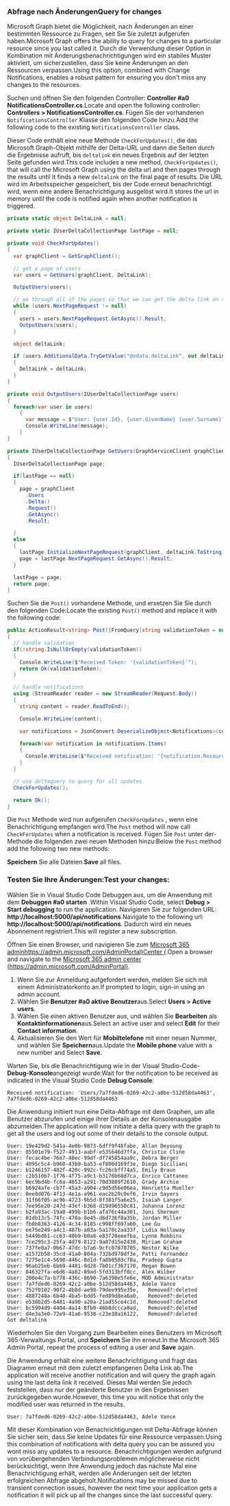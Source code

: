 <!-- markdownlint-disable MD002 MD041 -->

### <a name="query-for-changes"></a><span data-ttu-id="df5d4-101">Abfrage nach Änderungen</span><span class="sxs-lookup"><span data-stu-id="df5d4-101">Query for changes</span></span>

<span data-ttu-id="df5d4-102">Microsoft Graph bietet die Möglichkeit, nach Änderungen an einer bestimmten Ressource zu Fragen, seit Sie Sie zuletzt aufgerufen haben.</span><span class="sxs-lookup"><span data-stu-id="df5d4-102">Microsoft Graph offers the ability to query for changes to a particular resource since you last called it.</span></span> <span data-ttu-id="df5d4-103">Durch die Verwendung dieser Option in Kombination mit Änderungsbenachrichtigungen wird ein stabiles Muster aktiviert, um sicherzustellen, dass Sie keine Änderungen an den Ressourcen verpassen.</span><span class="sxs-lookup"><span data-stu-id="df5d4-103">Using this option, combined with Change Notifications, enables a robust pattern for ensuring you don't miss any changes to the resources.</span></span>

<span data-ttu-id="df5d4-104">Suchen und öffnen Sie den folgenden Controller: **Controller #a0 NotificationsController.cs**.</span><span class="sxs-lookup"><span data-stu-id="df5d4-104">Locate and open the following controller: **Controllers > NotificationsController.cs**.</span></span>
<span data-ttu-id="df5d4-105">Fügen Sie der vorhandenen `NotificationsController` Klasse den folgenden Code hinzu.</span><span class="sxs-lookup"><span data-stu-id="df5d4-105">Add the following code to the existing `NotificationsController` class.</span></span>

<span data-ttu-id="df5d4-106">Dieser Code enthält eine neue Methode `CheckForUpdates()`, die das Microsoft Graph-Objekt mithilfe der Delta-URL und dann die Seiten durch die Ergebnisse aufruft, bis `deltalink` ein neues Ergebnis auf der letzten Seite gefunden wird.</span><span class="sxs-lookup"><span data-stu-id="df5d4-106">This code includes a new method, `CheckForUpdates()`, that will call the Microsoft Graph using the delta url and then pages through the results until it finds a new `deltalink` on the final page of results.</span></span> <span data-ttu-id="df5d4-107">Die URL wird im Arbeitsspeicher gespeichert, bis der Code erneut benachrichtigt wird, wenn eine andere Benachrichtigung ausgelöst wird.</span><span class="sxs-lookup"><span data-stu-id="df5d4-107">It stores the url in memory until the code is notified again when another notification is triggered.</span></span>

```csharp
private static object DeltaLink = null;

private static IUserDeltaCollectionPage lastPage = null;

private void CheckForUpdates()
{
  var graphClient = GetGraphClient();

  // get a page of users
  var users = GetUsers(graphClient, DeltaLink);

  OutputUsers(users);

  // go through all of the pages so that we can get the delta link on the last page.
  while (users.NextPageRequest != null)
  {
    users = users.NextPageRequest.GetAsync().Result;
    OutputUsers(users);
  }

  object deltaLink;

  if (users.AdditionalData.TryGetValue("@odata.deltaLink", out deltaLink))
  {
    DeltaLink = deltaLink;
  }
}

private void OutputUsers(IUserDeltaCollectionPage users)
{
  foreach(var user in users)
    {
      var message = $"User: {user.Id}, {user.GivenName} {user.Surname}";
      Console.WriteLine(message);
    }
}

private IUserDeltaCollectionPage GetUsers(GraphServiceClient graphClient, object deltaLink)
{
  IUserDeltaCollectionPage page;

  if(lastPage == null)
  {
    page = graphClient
      .Users
      .Delta()
      .Request()
      .GetAsync()
      .Result;

  }
  else
  {
    lastPage.InitializeNextPageRequest(graphClient, deltaLink.ToString());
    page = lastPage.NextPageRequest.GetAsync().Result;
  }

  lastPage = page;
  return page;
}
```

<span data-ttu-id="df5d4-108">Suchen Sie die `Post()` vorhandene Methode, und ersetzen Sie Sie durch den folgenden Code:</span><span class="sxs-lookup"><span data-stu-id="df5d4-108">Locate the existing `Post()` method and replace it with the following code:</span></span>

```csharp
public ActionResult<string> Post([FromQuery]string validationToken = null)
{
  // handle validation
  if(!string.IsNullOrEmpty(validationToken))
  {
    Console.WriteLine($"Received Token: '{validationToken}'");
    return Ok(validationToken);
  }

  // handle notifications
  using (StreamReader reader = new StreamReader(Request.Body))
  {
    string content = reader.ReadToEnd();

    Console.WriteLine(content);

    var notifications = JsonConvert.DeserializeObject<Notifications>(content);

    foreach(var notification in notifications.Items)
    {
      Console.WriteLine($"Received notification: '{notification.Resource}', {notification.ResourceData?.Id}");
    }
  }

  // use deltaquery to query for all updates
  CheckForUpdates();

  return Ok();
}
```

<span data-ttu-id="df5d4-109">Die `Post` Methode wird nun aufgerufen `CheckForUpdates` , wenn eine Benachrichtigung empfangen wird.</span><span class="sxs-lookup"><span data-stu-id="df5d4-109">The `Post` method will now call `CheckForUpdates` when a notification is received.</span></span> <span data-ttu-id="df5d4-110">Fügen Sie `Post` unter der-Methode die folgenden zwei neuen Methoden hinzu:</span><span class="sxs-lookup"><span data-stu-id="df5d4-110">Below the `Post` method add the following two new methods:</span></span>

<span data-ttu-id="df5d4-111">**Speichern** Sie alle Dateien.</span><span class="sxs-lookup"><span data-stu-id="df5d4-111">**Save** all files.</span></span>

### <a name="test-your-changes"></a><span data-ttu-id="df5d4-112">Testen Sie Ihre Änderungen:</span><span class="sxs-lookup"><span data-stu-id="df5d4-112">Test your changes:</span></span>

<span data-ttu-id="df5d4-113">Wählen Sie in Visual Studio Code Debuggen aus, um die Anwendung mit dem **Debuggen #a0 starten** .</span><span class="sxs-lookup"><span data-stu-id="df5d4-113">Within Visual Studio Code, select **Debug > Start debugging** to run the application.</span></span>
<span data-ttu-id="df5d4-114">Navigieren Sie zur folgenden URL: **http://localhost:5000/api/notifications**.</span><span class="sxs-lookup"><span data-stu-id="df5d4-114">Navigate to the following url: **http://localhost:5000/api/notifications**.</span></span> <span data-ttu-id="df5d4-115">Dadurch wird ein neues Abonnement registriert.</span><span class="sxs-lookup"><span data-stu-id="df5d4-115">This will register a new subscription.</span></span>

<span data-ttu-id="df5d4-116">Öffnen Sie einen Browser, und navigieren Sie zum [Microsoft 365 adminhttps://admin.microsoft.com/AdminPortal)Center (](https://admin.microsoft.com/AdminPortal).</span><span class="sxs-lookup"><span data-stu-id="df5d4-116">Open a browser and navigate to the [Microsoft 365 admin center (https://admin.microsoft.com/AdminPortal)](https://admin.microsoft.com/AdminPortal).</span></span>

1. <span data-ttu-id="df5d4-117">Wenn Sie zur Anmeldung aufgefordert werden, melden Sie sich mit einem Administratorkonto an.</span><span class="sxs-lookup"><span data-stu-id="df5d4-117">If prompted to login, sign-in using an admin account.</span></span>
1. <span data-ttu-id="df5d4-118">Wählen Sie **Benutzer #a0 aktive Benutzer**aus.</span><span class="sxs-lookup"><span data-stu-id="df5d4-118">Select **Users > Active users**.</span></span> 
1. <span data-ttu-id="df5d4-119">Wählen Sie einen aktiven Benutzer aus, und wählen Sie **Bearbeiten** als **Kontaktinformationen**aus.</span><span class="sxs-lookup"><span data-stu-id="df5d4-119">Select an active user and select **Edit** for their **Contact information**.</span></span> 
1. <span data-ttu-id="df5d4-120">Aktualisieren Sie den Wert für **Mobiltelefone** mit einer neuen Nummer, und wählen Sie **Speichern**aus.</span><span class="sxs-lookup"><span data-stu-id="df5d4-120">Update the **Mobile phone** value with a new number and Select **Save**.</span></span>

<span data-ttu-id="df5d4-121">Warten Sie, bis die Benachrichtigung wie in der Visual Studio-Code- **Debug-Konsole**angezeigt wurde:</span><span class="sxs-lookup"><span data-stu-id="df5d4-121">Wait for the notification to be received as indicated in the Visual Studio Code **Debug Console**:</span></span>

```shell
Received notification: 'Users/7a7fded6-0269-42c2-a0be-512d58da4463', 7a7fded6-0269-42c2-a0be-512d58da4463
```

<span data-ttu-id="df5d4-122">Die Anwendung initiiert nun eine Delta-Abfrage mit dem Graphen, um alle Benutzer abzurufen und einige ihrer Details an der Konsolenausgabe abzumelden.</span><span class="sxs-lookup"><span data-stu-id="df5d4-122">The application will now initiate a delta query with the graph to get all the users and log out some of their details to the console output.</span></span>

```shell
User: 19e429d2-541a-4e0b-9873-6dff9f48fabe, Allan Deyoung
User: 05501e79-f527-4913-aabf-e535646d7ffa, Christie Cline
User: fecac4be-76e7-48ec-99df-df745854aa9c, Debra Berger
User: 4095c5c4-b960-43b9-ba53-ef806d169f3e, Diego Siciliani
User: b1246157-482f-420c-992c-fc26cbff74a5, Emily Braun
User: c2b510b7-1f76-4f75-a9c1-b3176b68d7ca, Enrico Cattaneo
User: 6ec9bd4b-fc6a-4653-a291-70d3809f2610, Grady Archie
User: b6924afe-cb7f-45a3-a904-c9d5d56e06ea, Henrietta Mueller
User: 0ee8d076-4f13-4e1a-a961-eac2b29c0ef6, Irvin Sayers
User: 31f66f05-ac9b-4723-9b5d-8f381f5a6e25, Isaiah Langer
User: 7ee95e20-247d-43ef-b368-d19d96550c81, Johanna Lorenz
User: b2fa93ac-19a0-499b-b1b6-afa76c44a301, Joni Sherman
User: 01db13c5-74fc-470a-8e45-d6d736f8a35b, Jordan Miller
User: fb0b8363-4126-4c34-8185-c998ff697a60, Lee Gu
User: ee75e249-a4c1-487b-a03a-5a170c2aa33f, Lidia Holloway
User: 5449bd61-cc63-40b9-b0a8-e83720eeefba, Lynne Robbins
User: 7ce295c3-25fa-4d79-8122-9a87d15e2438, Miriam Graham
User: 737fe0a7-0b67-47dc-b7a6-9cfc07870705, Nestor Wilke
User: a1572b58-35cd-41a0-804a-732bd978df3e, Patti Fernandez
User: 7275e1c4-5698-446c-8d1d-fa8b0503c78a, Pradeep Gupta
User: 96ab25eb-6b69-4481-9d28-7b01cf367170, Megan Bowen
User: 846327fa-e6d6-4a82-89ad-5fd313bff0cc, Alex Wilber
User: 200e4c7a-b778-436c-8690-7a6398e5fe6e, MOD Administrator
User: 7a7fded6-0269-42c2-a0be-512d58da4463, Adele Vance
User: 752f0102-90f2-4b8d-ae98-79dee995e35e,   Removed?:deleted
User: 4887248a-6b48-4ba5-bdd5-fed89d8ea6a0,   Removed?:deleted
User: e538b2d5-6481-4a90-a20a-21ad55ce4c1d,   Removed?:deleted
User: bc5994d9-4404-4a14-8fb0-46b8dccca0ad,   Removed?:deleted
User: d4e3a3e0-72e9-41a6-9538-c23e10a16122,   Removed?:deleted
Got deltalink
```

<span data-ttu-id="df5d4-123">Wiederholen Sie den Vorgang zum Bearbeiten eines Benutzers im Microsoft 365-Verwaltungs Portal, und **Speichern** Sie ihn erneut.</span><span class="sxs-lookup"><span data-stu-id="df5d4-123">In the Microsoft 365 Admin Portal, repeat the process of editing a user and **Save** again.</span></span>

<span data-ttu-id="df5d4-124">Die Anwendung erhält eine weitere Benachrichtigung und fragt das Diagramm erneut mit dem zuletzt empfangenen Delta Link ab.</span><span class="sxs-lookup"><span data-stu-id="df5d4-124">The application will receive another notification and will query the graph again using the last delta link it received.</span></span> <span data-ttu-id="df5d4-125">Dieses Mal werden Sie jedoch feststellen, dass nur der geänderte Benutzer in den Ergebnissen zurückgegeben wurde.</span><span class="sxs-lookup"><span data-stu-id="df5d4-125">However, this time you will notice that only the modified user was returned in the results.</span></span>

```shell
User: 7a7fded6-0269-42c2-a0be-512d58da4463, Adele Vance
```

<span data-ttu-id="df5d4-126">Mit dieser Kombination von Benachrichtigungen mit Delta-Abfrage können Sie sicher sein, dass Sie keine Updates für eine Ressource verpassen.</span><span class="sxs-lookup"><span data-stu-id="df5d4-126">Using this combination of notifications with delta query you can be assured you wont miss any updates to a resource.</span></span> <span data-ttu-id="df5d4-127">Benachrichtigungen werden aufgrund von vorübergehenden Verbindungsproblemen möglicherweise nicht berücksichtigt, wenn Ihre Anwendung jedoch das nächste Mal eine Benachrichtigung erhält, werden alle Änderungen seit der letzten erfolgreichen Abfrage abgeholt.</span><span class="sxs-lookup"><span data-stu-id="df5d4-127">Notifications may be missed due to transient connection issues, however the next time your application gets a notification it will pick up all the changes since the last successful query.</span></span>
